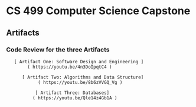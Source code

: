 # CS 499 Computer Science Capstone

## Artifacts 

### Code Review for the three Artifacts



       [ Artifact One: Software Design and Engineering ]
            ( https://youtu.be/4n3DoIpqtC4 )    

          [ Artifact Two: Algorithms and Data Structure]
                ( https://youtu.be/8b6zVVGQ_Vg )    

               [ Artifact Three: Databases]
              ( https://youtu.be/Qle14z4Gb1A )  



